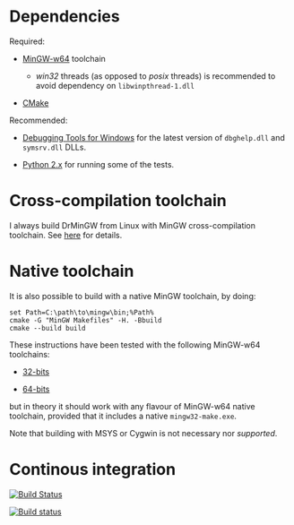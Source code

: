 # Dependencies #

Required:

 * [MinGW-w64](http://mingw-w64.sourceforge.net/) toolchain

   * _win32_ threads (as opposed to _posix_ threads) is recommended to avoid dependency on `libwinpthread-1.dll`
 
 * [CMake](http://www.cmake.org/)
 

Recommended:

 * [Debugging Tools for Windows](https://msdn.microsoft.com/en-us/library/windows/hardware/ff551063.aspx)
   for the latest version of `dbghelp.dll` and `symsrv.dll` DLLs.

 * [Python 2.x](https://www.python.org/downloads/) for running some of the tests.


# Cross-compilation toolchain #

I always build DrMinGW from Linux with MinGW cross-compilation toolchain.  See
[here](http://www.vtk.org/Wiki/CmakeMingw) for details.


# Native toolchain #

It is also possible to build with a native MinGW toolchain, by doing:

    set Path=C:\path\to\mingw\bin;%Path%
    cmake -G "MinGW Makefiles" -H. -Bbuild
    cmake --build build

These instructions have been tested with the following MinGW-w64 toolchains:

 * [32-bits](http://sourceforge.net/projects/mingwbuilds/files/host-windows/releases/4.8.1/32-bit/threads-win32/dwarf/x32-4.8.1-release-win32-dwarf-rev5.7z/download)

 * [64-bits](http://sourceforge.net/projects/mingwbuilds/files/host-windows/releases/4.8.1/64-bit/threads-win32/seh/x64-4.8.1-release-win32-seh-rev5.7z/download)

but in theory it should work with any flavour of MinGW-w64 native toolchain,
provided that it includes a native `mingw32-make.exe`.

Note that building with MSYS or Cygwin is not necessary nor *supported*.


# Continous integration #

[![Build Status](https://travis-ci.org/jrfonseca/drmingw.svg?branch=master)](https://travis-ci.org/jrfonseca/drmingw)

[![Build status](https://ci.appveyor.com/api/projects/status/9q3o5w85s5o5yup5?svg=true)](https://ci.appveyor.com/project/jrfonseca/drmingw)
